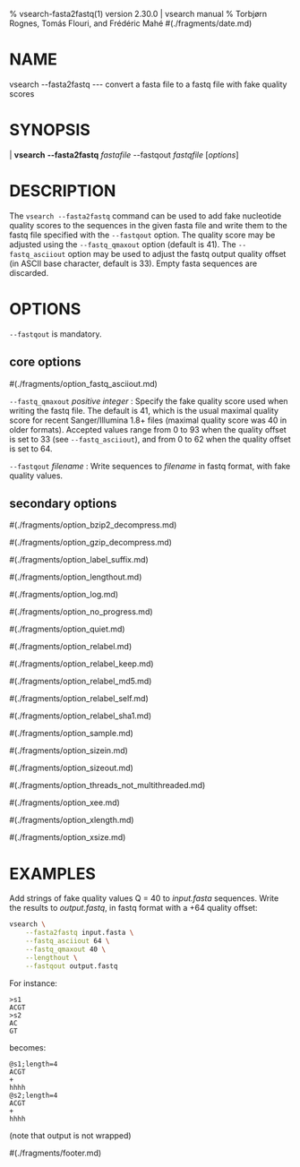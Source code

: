% vsearch-fasta2fastq(1) version 2.30.0 | vsearch manual
% Torbjørn Rognes, Tomás Flouri, and Frédéric Mahé
#(./fragments/date.md)

# NAME

vsearch \-\-fasta2fastq --- convert a fasta file to a fastq file with
fake quality scores


# SYNOPSIS

| **vsearch** **\-\-fasta2fastq** _fastafile_ \-\-fastqout _fastqfile_ \[_options_]


# DESCRIPTION

The `vsearch --fasta2fastq` command can be used to add fake nucleotide
quality scores to the sequences in the given fasta file and write them
to the fastq file specified with the `--fastqout` option. The quality
score may be adjusted using the `--fastq_qmaxout` option (default is
41). The `--fastq_asciiout` option may be used to adjust the fastq
output quality offset (in ASCII base character, default is 33). Empty
fasta sequences are discarded.


# OPTIONS

`--fastqout` is mandatory.


## core options

#(./fragments/option_fastq_asciiout.md)

`--fastq_qmaxout` *positive integer*
: Specify the fake quality score used when writing the fastq file. The
  default is 41, which is the usual maximal quality score for recent
  Sanger/Illumina 1.8+ files (maximal quality score was 40 in older
  formats). Accepted values range from 0 to 93 when the quality offset
  is set to 33 (see `--fastq_asciiout`), and from 0 to 62 when the
  quality offset is set to 64.

`--fastqout` *filename*
: Write sequences to *filename* in fastq format, with fake quality
  values.


## secondary options

#(./fragments/option_bzip2_decompress.md)

#(./fragments/option_gzip_decompress.md)

#(./fragments/option_label_suffix.md)

#(./fragments/option_lengthout.md)

#(./fragments/option_log.md)

#(./fragments/option_no_progress.md)

#(./fragments/option_quiet.md)

#(./fragments/option_relabel.md)

#(./fragments/option_relabel_keep.md)

#(./fragments/option_relabel_md5.md)

#(./fragments/option_relabel_self.md)

#(./fragments/option_relabel_sha1.md)

#(./fragments/option_sample.md)

#(./fragments/option_sizein.md)

#(./fragments/option_sizeout.md)

#(./fragments/option_threads_not_multithreaded.md)

#(./fragments/option_xee.md)

#(./fragments/option_xlength.md)

#(./fragments/option_xsize.md)


# EXAMPLES

Add strings of fake quality values Q = 40 to *input.fasta*
sequences. Write the results to *output.fastq*, in fastq format with a
+64 quality offset:

```sh
vsearch \
    --fasta2fastq input.fasta \
    --fastq_asciiout 64 \
    --fastq_qmaxout 40 \
    --lengthout \
    --fastqout output.fastq
```

For instance:

```text
>s1
ACGT
>s2
AC
GT
```

becomes:

```text
@s1;length=4
ACGT
+
hhhh
@s2;length=4
ACGT
+
hhhh
```

(note that output is not wrapped)


#(./fragments/footer.md)
